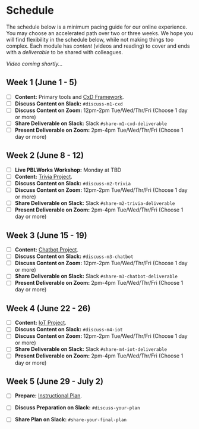 # Schedule

The schedule below is a minimum pacing guide for our online experience. You may choose an accelerated path over two or three weeks. We hope you will find flexibility in the schedule below, while not making things too complex. Each module has _content_ \(videos and reading\) to cover and ends with a _deliverable_ to be shared with colleagues.

_Video coming shortly..._

## Week 1 \(June 1 - 5\)

* [ ] **Content:** Primary tools and [CxD Framework](modules/cxd-framework.md).
* [ ] **Discuss Content on Slack:**  `#discuss-m1-cxd`
* [ ] **Discuss Content on Zoom:** 12pm-2pm Tue/Wed/Thr/Fri \(Choose 1 day or more\)
* [ ] **Share Deliverable on Slack:** Slack `#share-m1-cxd-deliverable`
* [ ] **Present Deliverable on Zoom:** 2pm-4pm Tue/Wed/Thr/Fri \(Choose 1 day or more\)

## Week 2 \(June 8 - 12\)

* [ ] **Live PBLWorks Workshop:** Monday at TBD
* [ ] **Content:** [Trivia Project](modules/trivia-project.md).
* [ ] **Discuss Content on Slack:**  `#discuss-m2-trivia`
* [ ] **Discuss Content on Zoom:** 12pm-2pm Tue/Wed/Thr/Fri \(Choose 1 day or more\)
* [ ] **Share Deliverable on Slack:** Slack `#share-m2-trivia-deliverable`
* [ ] **Present Deliverable on Zoom:** 2pm-4pm Tue/Wed/Thr/Fri \(Choose 1 day or more\)

## Week 3 \(June 15 - 19\)

* [ ] **Content:** [Chatbot Project](modules/chatbot-project.md).
* [ ] **Discuss Content on Slack:**  `#discuss-m3-chatbot`
* [ ] **Discuss Content on Zoom:** 12pm-2pm Tue/Wed/Thr/Fri \(Choose 1 day or more\)
* [ ] **Share Deliverable on Slack:** Slack `#share-m3-chatbot-deliverable`
* [ ] **Present Deliverable on Zoom:** 2pm-4pm Tue/Wed/Thr/Fri \(Choose 1 day or more\)

## Week 4 \(June 22 - 26\)

* [ ] **Content:** [IoT Project](modules/iot-project.md).
* [ ] **Discuss Content on Slack:**  `#discuss-m4-iot`
* [ ] **Discuss Content on Zoom:** 12pm-2pm Tue/Wed/Thr/Fri \(Choose 1 day or more\)
* [ ] **Share Deliverable on Slack:** Slack `#share-m4-iot-deliverable`
* [ ] **Present Deliverable on Zoom:** 2pm-4pm Tue/Wed/Thr/Fri \(Choose 1 day or more\)

## Week 5 \(June 29 - July 2\)

* [ ] **Prepare:** [Instructional Plan](instructional-plan/guide.md).
* [ ] **Discuss Preparation on Slack:**  `#discuss-your-plan`
* [ ] **Share Plan on Slack:** `#share-your-final-plan`

